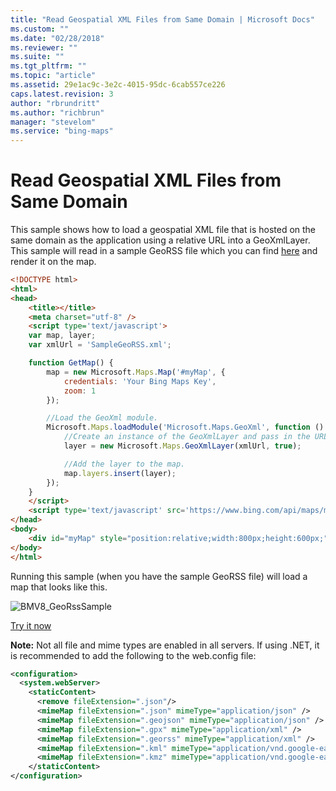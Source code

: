 ```yaml
---
title: "Read Geospatial XML Files from Same Domain | Microsoft Docs"
ms.custom: ""
ms.date: "02/28/2018"
ms.reviewer: ""
ms.suite: ""
ms.tgt_pltfrm: ""
ms.topic: "article"
ms.assetid: 29e1ac9c-3e2c-4015-95dc-6cab557ce226
caps.latest.revision: 3
author: "rbrundritt"
ms.author: "richbrun"
manager: "stevelom"
ms.service: "bing-maps"
---
```

# Read Geospatial XML Files from Same Domain
This sample shows how to load a geospatial XML file that is hosted on the same domain as the application using a relative URL into a GeoXmlLayer. This sample will read in a sample GeoRSS file which you can find [here](http://bingmapsv8samples.azurewebsites.net/GeoXml/Data/GeoRSS/SampleGeoRss.xml) and render it on the map. 

```html
<!DOCTYPE html>
<html>
<head>
    <title></title>
    <meta charset="utf-8" />
    <script type='text/javascript'>
    var map, layer;
    var xmlUrl = 'SampleGeoRSS.xml';

    function GetMap() {
        map = new Microsoft.Maps.Map('#myMap', {
            credentials: 'Your Bing Maps Key',
            zoom: 1
        });

        //Load the GeoXml module.
        Microsoft.Maps.loadModule('Microsoft.Maps.GeoXml', function () {
            //Create an instance of the GeoXmlLayer and pass in the URL to the GeoRSS file that is hosted on the same domain.
            layer = new Microsoft.Maps.GeoXmlLayer(xmlUrl, true);

            //Add the layer to the map.
            map.layers.insert(layer);
        });
    }
    </script>
    <script type='text/javascript' src='https://www.bing.com/api/maps/mapcontrol?callback=GetMap' async defer></script>
</head>
<body>
    <div id="myMap" style="position:relative;width:800px;height:600px;"></div>
</body>
</html>
```

Running this sample (when you have the sample GeoRSS file) will load a map that looks like this.
 
![BMV8_GeoRssSample](..//media/bmv8-georsssample.PNG)
 
[Try it now](http://bingmapsv8samples.azurewebsites.net/#GeoXmlLayer%20-%20Same%20Domain)

**Note:** Not all file and mime types are enabled in all servers. If using .NET, it is recommended to add the following to the web.config file:

```xml
<configuration>
  <system.webServer>
    <staticContent>
      <remove fileExtension=".json"/>
      <mimeMap fileExtension=".json" mimeType="application/json" />
      <mimeMap fileExtension=".geojson" mimeType="application/json" />
      <mimeMap fileExtension=".gpx" mimeType="application/xml" />
      <mimeMap fileExtension=".georss" mimeType="application/xml" />
      <mimeMap fileExtension=".kml" mimeType="application/vnd.google-earth.kml+xml" />
      <mimeMap fileExtension=".kmz" mimeType="application/vnd.google-earth.kmz" />
    </staticContent>
</configuration>
```